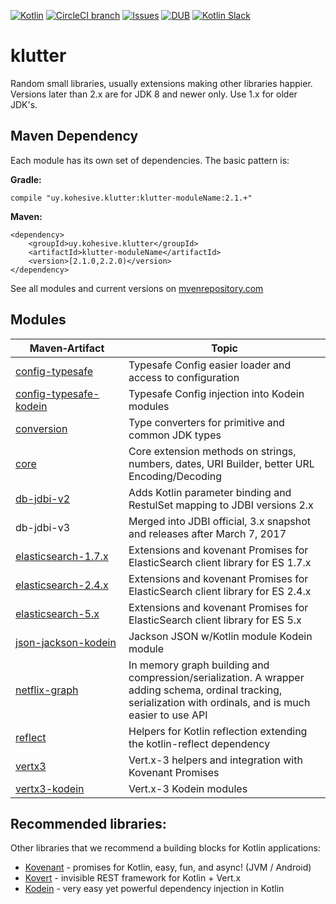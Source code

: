 [![Kotlin](https://img.shields.io/badge/kotlin-1.1.1-blue.svg)](http://kotlinlang.org)  [![CircleCI branch](https://img.shields.io/circleci/project/kohesive/klutter/master.svg)](https://circleci.com/gh/kohesive/klutter/tree/master) [![Issues](https://img.shields.io/github/issues/kohesive/klutter.svg)](https://github.com/kohesive/klutter/issues?q=is%3Aopen) [![DUB](https://img.shields.io/dub/l/vibe-d.svg)](https://github.com/kohesive/klutter/blob/master/LICENSE) [![Kotlin Slack](https://img.shields.io/badge/chat-kotlin%20slack-orange.svg)](http://kotlinslackin.herokuapp.com)

# klutter

Random small libraries, usually extensions making other libraries happier. Versions later than 2.x are for JDK 8 and newer only.  Use 1.x for older JDK's.

## Maven Dependency

Each module has its own set of dependencies.  The basic pattern is:

**Gradle:**

```
compile "uy.kohesive.klutter:klutter-moduleName:2.1.+"
```

**Maven:**
```
<dependency>
    <groupId>uy.kohesive.klutter</groupId>
    <artifactId>klutter-moduleName</artifactId>
    <version>[2.1.0,2.2.0)</version>
</dependency>
```
 
See all modules and current versions on [mvenrepository.com](https://mvnrepository.com/artifact/uy.kohesive.klutter)

## Modules

|&nbsp;&nbsp;&nbsp;&nbsp;&nbsp;Maven&#8209;Artifact&nbsp;&nbsp;&nbsp;&nbsp;&nbsp;|Topic|
|------|------|
|[config-typesafe](config-typesafe/)|Typesafe Config easier loader and access to configuration|
|[config-typesafe-kodein](config-typesafe/)|Typesafe Config injection into Kodein modules|
|[conversion](conversion/)|Type converters for primitive and common JDK types|
|[core](core/)|Core extension methods on strings, numbers, dates, URI Builder, better URL Encoding/Decoding|
|[db-jdbi-v2](db-jdbi-v2/)|Adds Kotlin parameter binding and RestulSet mapping to JDBI versions 2.x|
|db-jdbi-v3|Merged into JDBI official, 3.x snapshot and releases after March 7, 2017|
|[elasticsearch-1.7.x](elasticsearch-1.7.x/)|Extensions and kovenant Promises for ElasticSearch client library for ES 1.7.x|
|[elasticsearch-2.4.x](elasticsearch-2.4.x/)|Extensions and kovenant Promises for ElasticSearch client library for ES 2.4.x|
|[elasticsearch-5.x](elasticsearch-5.x/)|Extensions and kovenant Promises for ElasticSearch client library for ES 5.x|
|[json-jackson-kodein](json-jackson/)|Jackson JSON w/Kotlin module Kodein module|
|[netflix-graph](netflix-graph/)|In memory graph building and compression/serialization.  A wrapper adding schema, ordinal tracking, serialization with ordinals, and is much easier to use API|
|[reflect](reflect-full/)|Helpers for Kotlin reflection extending the kotlin-reflect dependency|
|[vertx3](vertx3/)|Vert.x-3 helpers and integration with Kovenant Promises|
|[vertx3-kodein](vertx3-kodein/)|Vert.x-3 Kodein modules|

## Recommended libraries:

Other libraries that we recommend a building blocks for Kotlin applications:

* [Kovenant](http://kovenant.komponents.nl) - promises for Kotlin, easy, fun, and async! (JVM / Android)
* [Kovert](https://github.com/kohesive/kovert) - invisible REST framework for Kotlin + Vert.x
* [Kodein](https://github.com/SalomonBrys/Kodein) - very easy yet powerful dependency injection in Kotlin

